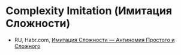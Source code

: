# Complexity Imitation (Имитация Сложности)

- RU, Habr.com, [Имитация Сложности — Антиномия Простого и Сложного](https://habr.com/ru/post/493782/)
